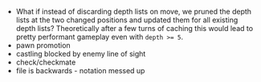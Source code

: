 - What if instead of discarding depth lists on move, we pruned the depth lists at the two changed positions and updated them for all existing depth lists? Theoretically after a few turns of caching this would lead to pretty performant gameplay even with `depth >= 5`.
- pawn promotion
- castling blocked by enemy line of sight
- check/checkmate
- file is backwards - notation messed up
